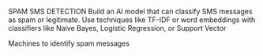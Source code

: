 SPAM SMS DETECTION
Build an AI model that can classify SMS messages as spam or
legitimate. Use techniques like TF-IDF or word embeddings with
classifiers like Naive Bayes, Logistic Regression, or Support Vector

Machines to identify spam messages
